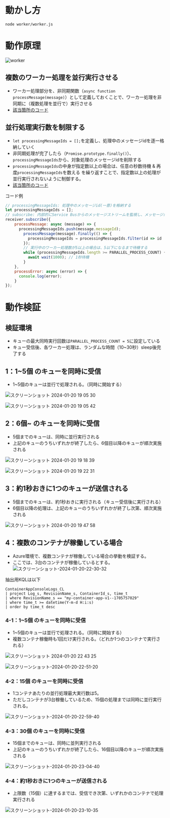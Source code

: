 # 動かし方
```
node worker/worker.js
```

# 動作原理
![worker](https://github.com/tatsukoni-pra/Azure-Container-App-Demo-v1/assets/90994143/30b5eb08-4b94-43cf-81db-9d03562164fc)

## 複数のワーカー処理を並行実行させる
- ワーカー処理部分を、非同期関数（`async function processMessage(message)`）として定義しておくことで、ワーカー処理を非同期に（複数処理を並行で）実行させる
- [該当箇所のコード](https://github.com/tatsukoni-pra/Azure-Container-App-Demo-v1/blob/main/worker/workers/RootWorker.js#L20)

## 並行処理実行数を制限する
- `let processingMessageIds = [];`を定義し、処理中のメッセージidを逐一格納していく
- 非同期処理が完了したら（`Promise.prototype.finally()`）、`processingMessageIds`から、対象処理のメッセージidを削除する
- `processingMessageIds`の中身が指定数以上の場合は、任意の秒数待機 & 再度`processingMessageIds`を数える を繰り返すことで、指定数以上の処理が並行実行されないように制御する。
- [該当箇所のコード](https://github.com/tatsukoni-pra/Azure-Container-App-Demo-v1/blob/main/worker/worker.js#L23)

コード例
```javascript
// processingMessageIds: 処理中のメッセージid(一意)を格納する
let processingMessageIds = [];
// subscribe: 内部的にService Busからのメッセージストリームを監視し、メッセージが受信可能になれば受信する
receiver.subscribe({
    processMessage: async (message) => {
      processingMessageIds.push(message.messageId);
        processMessage(message).finally(() => {
          processingMessageIds = processingMessageIds.filter(id => id !== message.messageId);
        });
        // 実行中のワーカー処理数が5以上の場合は、5以下になるまで待機する
        while (processingMessageIds.length >= PARALLEL_PROCESS_COUNT) {
          await wait(1000); // 1秒待機
        }
    },
    processError: async (error) => {
      console.log(error);
    }
});
```

# 動作検証
## 検証環境
- キューの最大同時実行回数は`PARALLEL_PROCESS_COUNT = 5`に設定している
- キュー受信後、各ワーカー処理は、ランダムな時間（10~30秒）sleep後完了する

## 1：1~5個 のキューを同時に受信
- 1~5個のキューは並行で処理される。（同時に開始する）

![スクリーンショット 2024-01-20 19 05 30](https://github.com/tatsukoni-pra/Azure-Container-App-Demo-v1/assets/90994143/83cd4655-12a0-4569-84c9-6e7d0cf963a3)

![スクリーンショット 2024-01-20 19 05 42](https://github.com/tatsukoni-pra/Azure-Container-App-Demo-v1/assets/90994143/f459d54b-dbd7-45cc-a01b-3d11ddb1f346)

## 2：6個~ のキューを同時に受信
- 5個までのキューは、同時に並行実行される
- 上記のキューのうちいずれかが終了したら、6個目以降のキューが順次実施される

![スクリーンショット 2024-01-20 19 18 39](https://github.com/tatsukoni-pra/Azure-Container-App-Demo-v1/assets/90994143/cf57d0cd-822a-4135-9a6e-750122f8274e)

![スクリーンショット 2024-01-20 19 22 31](https://github.com/tatsukoni-pra/Azure-Container-App-Demo-v1/assets/90994143/c8a4e55b-4057-40e9-8b4a-25c293e28323)

## 3：約1秒おきに1つのキューが送信される
- 5個までのキューは、約1秒おきに実行される（キュー受信後に実行される）
- 6個目以降の処理は、上記のキューのうちいずれかが終了し次第、順次実施される

![スクリーンショット 2024-01-20 19 47 58](https://github.com/tatsukoni-pra/Azure-Container-App-Demo-v1/assets/90994143/fb9d7ce6-85d3-4bf2-b088-81b8fd70be27)

## 4：複数のコンテナが稼働している場合
- Azure環境で、複数コンテナが稼働している場合の挙動を検証する。
- ここでは、3台のコンテナが稼働しているとする。
![スクリーンショット-2024-01-20-22-30-32](https://github.com/tatsukoni-pra/Azure-Container-App-Demo-v1/assets/90994143/cff918b7-345b-4b4f-b7e9-87a39d9b22b4)

抽出用KQLは以下
```KQL
ContainerAppConsoleLogs_CL
| project Log_s, RevisionName_s, ContainerId_s, time_t
| where RevisionName_s == "my-container-app-v1--1705757029"
| where time_t >= datetime(Y-m-d H:i:s)
| order by time_t desc
```

### 4-1：1~5個 のキューを同時に受信
- 1~5個のキューは並行で処理される。（同時に開始する）
- 複数コンテナ稼働時も1回だけ実行される。（どれか1つのコンテナで実行される）

![スクリーンショット 2024-01-20 22 43 25](https://github.com/tatsukoni-pra/Azure-Container-App-Demo-v1/assets/90994143/3c10e786-0197-464c-b65b-cc416a886caa)

![スクリーンショット-2024-01-20-22-51-20](https://github.com/tatsukoni-pra/Azure-Container-App-Demo-v1/assets/90994143/35922682-0bf7-421e-a57a-61a09b987cde)

### 4-2：15個 のキューを同時に受信
- 1コンテナあたりの並行処理最大実行数は5。
- ただしコンテナが3台稼働しているため、15個の処理までは同時に並行実行される。

![スクリーンショット-2024-01-20-22-59-40](https://github.com/tatsukoni-pra/Azure-Container-App-Demo-v1/assets/90994143/ed2bb0bd-1dc8-4dbb-92b4-878fd58ef5a4)

### 4-3：30個 のキューを同時に受信
- 15個までのキューは、同時に並列実行される
- 上記のキューのうちいずれかが終了したら、16個目以降のキューが順次実施される

![スクリーンショット-2024-01-20-23-04-40](https://github.com/tatsukoni-pra/Azure-Container-App-Demo-v1/assets/90994143/d4798caa-9c0d-4136-a83a-d33bc8e8461f)

### 4-4：約1秒おきに1つのキューが送信される
- 上限数（15個）に達するまでは、受信でき次第、いずれかのコンテナで処理実行される

![スクリーンショット-2024-01-20-23-10-35](https://github.com/tatsukoni-pra/Azure-Container-App-Demo-v1/assets/90994143/2ba7e643-dd6e-48df-9968-b824ab0a59aa)
